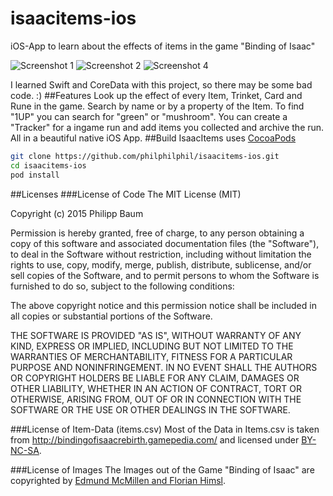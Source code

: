 # isaacitems-ios
iOS-App to learn about the effects of items in the game "Binding of Isaac"

![Screenshot 1](https://www.phib.io/wp-content/uploads/2017/02/1.jpeg)
![Screenshot 2](https://www.phib.io/wp-content/uploads/2017/02/2.jpeg)
![Screenshot 4](https://www.phib.io/wp-content/uploads/2017/02/3.jpeg)

I learned Swift and CoreData with this project, so there may be some bad code. :)
##Features
Look up the effect of every Item, Trinket, Card and Rune in the game.
Search by name or by a property of the Item. To find "1UP" 
you can search for "green" or "mushroom".
You can create a "Tracker" for a ingame run and add items you collected
and archive the run. All in a beautiful native iOS App. 
##Build
IsaacItems uses [CocoaPods](https://cocoapods.org)
```bash
git clone https://github.com/philphilphil/isaacitems-ios.git
cd isaacitems-ios
pod install
```

##Licenses
###License of Code
The MIT License (MIT)

Copyright (c) 2015 Philipp Baum

Permission is hereby granted, free of charge, to any person obtaining a copy
of this software and associated documentation files (the "Software"), to deal
in the Software without restriction, including without limitation the rights
to use, copy, modify, merge, publish, distribute, sublicense, and/or sell
copies of the Software, and to permit persons to whom the Software is
furnished to do so, subject to the following conditions:

The above copyright notice and this permission notice shall be included in all
copies or substantial portions of the Software.

THE SOFTWARE IS PROVIDED "AS IS", WITHOUT WARRANTY OF ANY KIND, EXPRESS OR
IMPLIED, INCLUDING BUT NOT LIMITED TO THE WARRANTIES OF MERCHANTABILITY,
FITNESS FOR A PARTICULAR PURPOSE AND NONINFRINGEMENT. IN NO EVENT SHALL THE
AUTHORS OR COPYRIGHT HOLDERS BE LIABLE FOR ANY CLAIM, DAMAGES OR OTHER
LIABILITY, WHETHER IN AN ACTION OF CONTRACT, TORT OR OTHERWISE, ARISING FROM,
OUT OF OR IN CONNECTION WITH THE SOFTWARE OR THE USE OR OTHER DEALINGS IN THE
SOFTWARE.

###License of Item-Data (items.csv)
Most of the Data in Items.csv is taken from http://bindingofisaacrebirth.gamepedia.com/ and licensed under [BY-NC-SA](http://creativecommons.org/licenses/by-nc-sa/3.0/).

###License of Images 
The Images out of the Game "Binding of Isaac" are copyrighted by [Edmund McMillen and Florian Himsl](http://edmundm.com).
